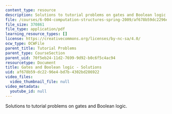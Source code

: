 ```yaml
---
content_type: resource
description: Solutions to tutorial problems on gates and Boolean logic.
file: /courses/6-004-computation-structures-spring-2009/af678b59dc2296e4bd7b4302bd286922_MIT6_004s09_tutor04_sol.pdf
file_size: 370861
file_type: application/pdf
learning_resource_types: []
license: https://creativecommons.org/licenses/by-nc-sa/4.0/
ocw_type: OCWFile
parent_title: Tutorial Problems
parent_type: CourseSection
parent_uid: 70f5eb24-11d2-7699-9d92-b0c6f5c4ac94
resourcetype: Document
title: Gates and Boolean logic - Solutions
uid: af678b59-dc22-96e4-bd7b-4302bd286922
video_files:
  video_thumbnail_file: null
video_metadata:
  youtube_id: null
---
```

Solutions to tutorial problems on gates and Boolean logic.